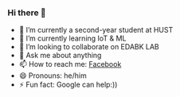 ### Hi there 👋

- 🔭 I’m currently a second-year student at HUST
- 🌱 I’m currently learning IoT & ML
- 👯 I’m looking to collaborate on EDABK LAB  
- 💬 Ask me about anything
- 📫 How to reach me: [Facebook](https://www.facebook.com/profile.php?id=100010363235671)
- 😄 Pronouns: he/him
- ⚡ Fun fact: Google can help:))

